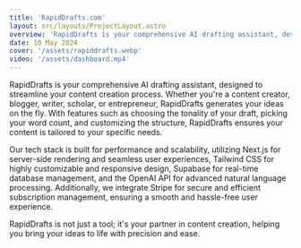 ```yaml
---
title: 'RapidDrafts.com'
layout: src/layouts/ProjectLayout.astro
overview: 'RapidDrafts is your comprehensive AI drafting assistant, designed to streamline your content creation process.'
date: 10 May 2024
cover: '/assets/rapiddrafts.webp'
video: '/assets/dashboard.mp4'
---
```


RapidDrafts is your comprehensive AI drafting assistant, designed to streamline your content creation process. Whether you're a content creator, blogger, writer, scholar, or entrepreneur, RapidDrafts generates your ideas on the fly. With features such as choosing the tonality of your draft, picking your word count, and customizing the structure, RapidDrafts ensures your content is tailored to your specific needs.

Our tech stack is built for performance and scalability, utilizing Next.js for server-side rendering and seamless user experiences, Tailwind CSS for highly customizable and responsive design, Supabase for real-time database management, and the OpenAI API for advanced natural language processing. Additionally, we integrate Stripe for secure and efficient subscription management, ensuring a smooth and hassle-free user experience.

RapidDrafts is not just a tool; it's your partner in content creation, helping you bring your ideas to life with precision and ease.